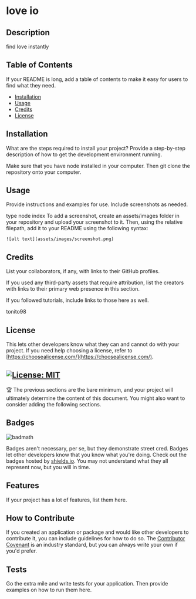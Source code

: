 
  # love io

## Description

find love instantly

## Table of Contents 

If your README is long, add a table of contents to make it easy for users to find what they need.

- [Installation](#installation)
- [Usage](#usage)
- [Credits](#credits)
- [License](#license)

## Installation

What are the steps required to install your project? Provide a step-by-step description of how to get the development environment running.

Make sure that you have node installed  in your computer. Then git clone the repository onto your computer.
## Usage

Provide instructions and examples for use. Include screenshots as needed.

type node index
To add a screenshot, create an assets/images folder in your repository and upload your screenshot to it. Then, using the relative filepath, add it to your README using the following syntax:

    
    ![alt text](assets/images/screenshot.png)
    

## Credits

List your collaborators, if any, with links to their GitHub profiles.

If you used any third-party assets that require attribution, list the creators with links to their primary web presence in this section.

If you followed tutorials, include links to those here as well.

tonito98
## License

 This lets other developers know what they can and cannot do with your project. If you need help choosing a license, refer to [https://choosealicense.com/](https://choosealicense.com/).

 [![License: MIT](https://img.shields.io/badge/Licesnse-MIT-lellow.svg)](https://opensousource.org/licenses/MIT)
---

🏆 The previous sections are the bare minimum, and your project will ultimately determine the content of this document. You might also want to consider adding the following sections.

## Badges

![badmath](https://img.shields.io/github/languages/top/lernantino/badmath)

Badges aren't necessary, per se, but they demonstrate street cred. Badges let other developers know that you know what you're doing. Check out the badges hosted by [shields.io](https://shields.io/). You may not understand what they all represent now, but you will in time.

## Features

If your project has a lot of features, list them here.

## How to Contribute

If you created an application or package and would like other developers to contribute it, you can include guidelines for how to do so. The [Contributor Covenant](https://www.contributor-covenant.org/) is an industry standard, but you can always write your own if you'd prefer.

## Tests

Go the extra mile and write tests for your application. Then provide examples on how to run them here.

